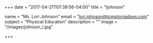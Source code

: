 +++
date = "2017-04-21T07:39:56-04:00"
title = "ljohnson"

name = "Ms. Lori Johnson"
email = "lori.johnson@tcmstornadoes.com"
subject =  "Physical Education"
description =  ""
image = "/images/johnson_l.jpg"

+++

